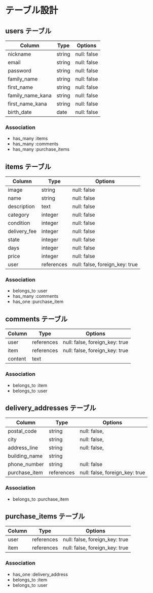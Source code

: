 # テーブル設計

## users テーブル

| Column            | Type   | Options                        |
| ------------------| ------ | ------------------------------ |
| nickname          | string | null: false                    |
| email             | string | null: false                    |
| password          | string | null: false                    |
| family_name       | string | null: false                    |
| first_name        | string | null: false                    |
| family_name_kana  | string | null: false                    |
| first_name_kana   | string | null: false                    |
| birth_date        | date   | null: false                    |

### Association

- has_many :items
- has_many :comments
- has_many :purchase_items


## items テーブル

| Column       | Type       | Options                        |
| ------------ | ---------- | ------------------------------ |
| image        | string     | null: false                    |
| name         | string     | null: false                    |
| description  | text       | null: false                    |
| category     | integer    | null: false                    |
| condition    | integer    | null: false                    |
| delivery_fee | integer    | null: false                    |
| state        | integer    | null: false                    |
| days         | integer    | null: false                    |
| price        | integer    | null: false                    |
| user         | references | null: false, foreign_key: true |

### Association

- belongs_to :user
- has_many :comments
- has_one :purchase_item

## comments テーブル

| Column   | Type       | Options                        |
| -------- | ---------- | ------------------------------ |
| user     | references | null: false, foreign_key: true |
| item     | references | null: false, foreign_key: true |
| content  | text       |                                |

### Association

- belongs_to :item
- belongs_to :user

## delivery_addresses テーブル

| Column        | Type       | Options                        |
| ------------- | ---------- | ------------------------------ |
| postal_code   | string     | null: false,                   |
| city          | string     | null: false,                   |
| address_line  | string     | null: false,                   |
| building_name | string     |                                |
| phone_number  | string     | null: false                    |
| purchase_item | references | null: false, foreign_key: true |


### Association

- belongs_to :purchase_item


## purchase_items テーブル

| Column           | Type       | Options                        |
| ---------------- | ---------- | ------------------------------ |
| user             | references | null: false, foreign_key: true |
| item             | references | null: false, foreign_key: true |

### Association

- has_one :delivery_address
- belongs_to :item
- belongs_to :user